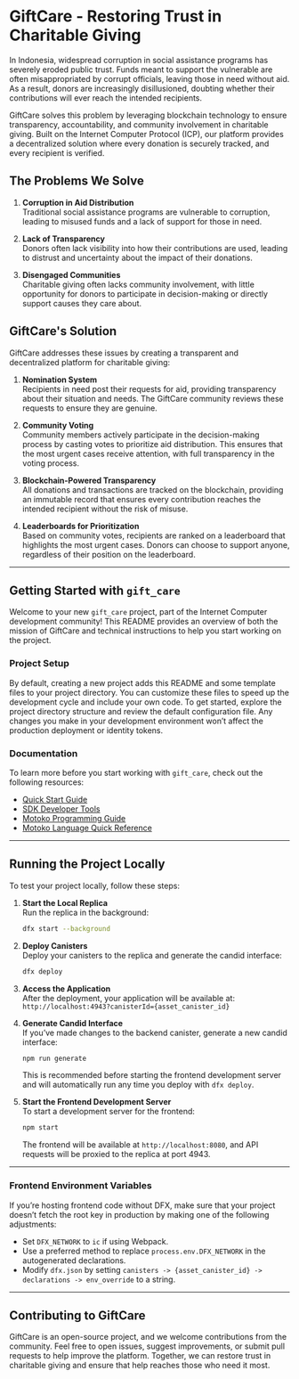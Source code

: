 
# GiftCare - Restoring Trust in Charitable Giving

In Indonesia, widespread corruption in social assistance programs has severely eroded public trust. Funds meant to support the vulnerable are often misappropriated by corrupt officials, leaving those in need without aid. As a result, donors are increasingly disillusioned, doubting whether their contributions will ever reach the intended recipients.

GiftCare solves this problem by leveraging blockchain technology to ensure transparency, accountability, and community involvement in charitable giving. Built on the Internet Computer Protocol (ICP), our platform provides a decentralized solution where every donation is securely tracked, and every recipient is verified.

## The Problems We Solve

1. **Corruption in Aid Distribution**  
   Traditional social assistance programs are vulnerable to corruption, leading to misused funds and a lack of support for those in need.

2. **Lack of Transparency**  
   Donors often lack visibility into how their contributions are used, leading to distrust and uncertainty about the impact of their donations.

3. **Disengaged Communities**  
   Charitable giving often lacks community involvement, with little opportunity for donors to participate in decision-making or directly support causes they care about.

## GiftCare's Solution

GiftCare addresses these issues by creating a transparent and decentralized platform for charitable giving:

1. **Nomination System**  
   Recipients in need post their requests for aid, providing transparency about their situation and needs. The GiftCare community reviews these requests to ensure they are genuine.

2. **Community Voting**  
   Community members actively participate in the decision-making process by casting votes to prioritize aid distribution. This ensures that the most urgent cases receive attention, with full transparency in the voting process.

3. **Blockchain-Powered Transparency**  
   All donations and transactions are tracked on the blockchain, providing an immutable record that ensures every contribution reaches the intended recipient without the risk of misuse.

4. **Leaderboards for Prioritization**  
   Based on community votes, recipients are ranked on a leaderboard that highlights the most urgent cases. Donors can choose to support anyone, regardless of their position on the leaderboard.

---

## Getting Started with `gift_care`

Welcome to your new `gift_care` project, part of the Internet Computer development community! This README provides an overview of both the mission of GiftCare and technical instructions to help you start working on the project.

### Project Setup

By default, creating a new project adds this README and some template files to your project directory. You can customize these files to speed up the development cycle and include your own code. To get started, explore the project directory structure and review the default configuration file. Any changes you make in your development environment won’t affect the production deployment or identity tokens.

### Documentation

To learn more before you start working with `gift_care`, check out the following resources:

- [Quick Start Guide](https://internetcomputer.org/docs/current/developer-docs/setup/deploy-locally)
- [SDK Developer Tools](https://internetcomputer.org/docs/current/developer-docs/setup/install)
- [Motoko Programming Guide](https://internetcomputer.org/docs/current/motoko/main/motoko)
- [Motoko Language Quick Reference](https://internetcomputer.org/docs/current/motoko/main/language-manual)

---

## Running the Project Locally

To test your project locally, follow these steps:

1. **Start the Local Replica**  
   Run the replica in the background:
   ```bash
   dfx start --background
   ```

2. **Deploy Canisters**  
   Deploy your canisters to the replica and generate the candid interface:
   ```bash
   dfx deploy
   ```

3. **Access the Application**  
   After the deployment, your application will be available at:  
   `http://localhost:4943?canisterId={asset_canister_id}`

4. **Generate Candid Interface**  
   If you’ve made changes to the backend canister, generate a new candid interface:
   ```bash
   npm run generate
   ```

   This is recommended before starting the frontend development server and will automatically run any time you deploy with `dfx deploy`.

5. **Start the Frontend Development Server**  
   To start a development server for the frontend:
   ```bash
   npm start
   ```

   The frontend will be available at `http://localhost:8080`, and API requests will be proxied to the replica at port 4943.

---

### Frontend Environment Variables

If you’re hosting frontend code without DFX, make sure that your project doesn’t fetch the root key in production by making one of the following adjustments:

- Set `DFX_NETWORK` to `ic` if using Webpack.
- Use a preferred method to replace `process.env.DFX_NETWORK` in the autogenerated declarations.
- Modify `dfx.json` by setting `canisters -> {asset_canister_id} -> declarations -> env_override` to a string.

---

## Contributing to GiftCare

GiftCare is an open-source project, and we welcome contributions from the community. Feel free to open issues, suggest improvements, or submit pull requests to help improve the platform. Together, we can restore trust in charitable giving and ensure that help reaches those who need it most.
